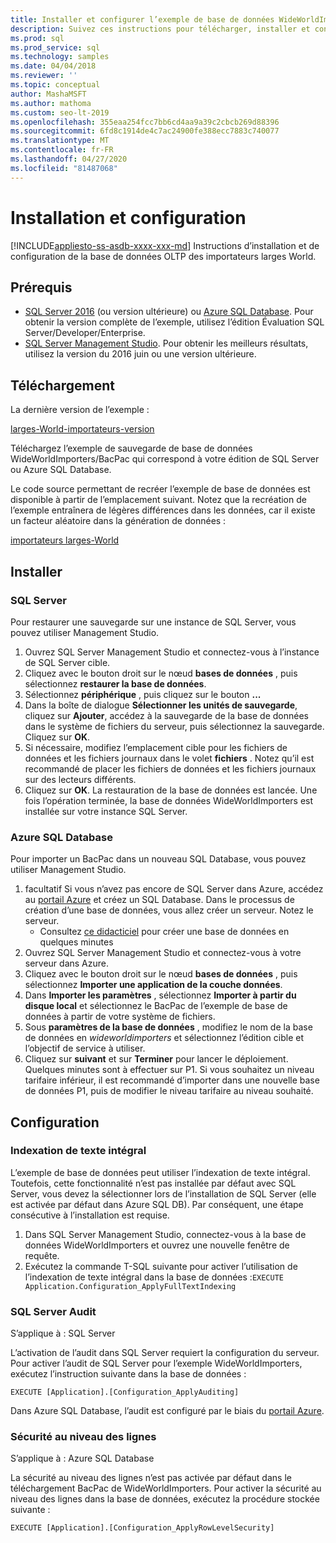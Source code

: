 ```yaml
---
title: Installer et configurer l’exemple de base de données WideWorldImporters
description: Suivez ces instructions pour télécharger, installer et configurer l’exemple de base de données WideWorldImporters avec SQL Server Management Studio.
ms.prod: sql
ms.prod_service: sql
ms.technology: samples
ms.date: 04/04/2018
ms.reviewer: ''
ms.topic: conceptual
author: MashaMSFT
ms.author: mathoma
ms.custom: seo-lt-2019
ms.openlocfilehash: 355eaa254fcc7bb6cd4aa9a39c2cbcb269d88396
ms.sourcegitcommit: 6fd8c1914de4c7ac24900fe388ecc7883c740077
ms.translationtype: MT
ms.contentlocale: fr-FR
ms.lasthandoff: 04/27/2020
ms.locfileid: "81487068"
---
```

# <a name="installation-and-configuration"></a>Installation et configuration
[!INCLUDE[appliesto-ss-asdb-xxxx-xxx-md](../includes/appliesto-ss-asdb-xxxx-xxx-md.md)]
Instructions d’installation et de configuration de la base de données OLTP des importateurs larges World.

## <a name="prerequisites"></a>Prérequis

- [SQL Server 2016](https://www.microsoft.com/evalcenter/evaluate-sql-server-2016) (ou version ultérieure) ou [Azure SQL Database](https://azure.microsoft.com/services/sql-database/). Pour obtenir la version complète de l’exemple, utilisez l’édition Évaluation SQL Server/Developer/Enterprise.
- [SQL Server Management Studio](../ssms/download-sql-server-management-studio-ssms.md). Pour obtenir les meilleurs résultats, utilisez la version du 2016 juin ou une version ultérieure.

## <a name="download"></a>Téléchargement

La dernière version de l’exemple :

[larges-World-importateurs-version](https://go.microsoft.com/fwlink/?LinkID=800630)

Téléchargez l’exemple de sauvegarde de base de données WideWorldImporters/BacPac qui correspond à votre édition de SQL Server ou Azure SQL Database.

Le code source permettant de recréer l’exemple de base de données est disponible à partir de l’emplacement suivant. Notez que la recréation de l’exemple entraînera de légères différences dans les données, car il existe un facteur aléatoire dans la génération de données :

[importateurs larges-World](https://github.com/Microsoft/sql-server-samples/tree/master/samples/databases/wide-world-importers/sample-scripts)

## <a name="install"></a>Installer


### <a name="sql-server"></a>SQL Server

Pour restaurer une sauvegarde sur une instance de SQL Server, vous pouvez utiliser Management Studio.

1. Ouvrez SQL Server Management Studio et connectez-vous à l’instance de SQL Server cible.
2. Cliquez avec le bouton droit sur le nœud **bases de données** , puis sélectionnez **restaurer la base de données**.
3. Sélectionnez **périphérique** , puis cliquez sur le bouton **...**
4. Dans la boîte de dialogue **Sélectionner les unités de sauvegarde**, cliquez sur **Ajouter**, accédez à la sauvegarde de la base de données dans le système de fichiers du serveur, puis sélectionnez la sauvegarde. Cliquez sur **OK**.
5. Si nécessaire, modifiez l’emplacement cible pour les fichiers de données et les fichiers journaux dans le volet **fichiers** . Notez qu’il est recommandé de placer les fichiers de données et les fichiers journaux sur des lecteurs différents.
6. Cliquez sur **OK**. La restauration de la base de données est lancée. Une fois l’opération terminée, la base de données WideWorldImporters est installée sur votre instance SQL Server.

### <a name="azure-sql-database"></a>Azure SQL Database

Pour importer un BacPac dans un nouveau SQL Database, vous pouvez utiliser Management Studio.

1. facultatif Si vous n’avez pas encore de SQL Server dans Azure, accédez au [portail Azure](https://portal.azure.com/) et créez un SQL Database. Dans le processus de création d’une base de données, vous allez créer un serveur. Notez le serveur.
   - Consultez [ce didacticiel](https://azure.microsoft.com/documentation/articles/sql-database-get-started/) pour créer une base de données en quelques minutes
2. Ouvrez SQL Server Management Studio et connectez-vous à votre serveur dans Azure.
3. Cliquez avec le bouton droit sur le nœud **bases de données** , puis sélectionnez **Importer une application de la couche données**.
4. Dans **Importer les paramètres** , sélectionnez **Importer à partir du disque local** et sélectionnez le BacPac de l’exemple de base de données à partir de votre système de fichiers.
5. Sous **paramètres de la base de données** , modifiez le nom de la base de données en *wideworldimporters* et sélectionnez l’édition cible et l’objectif de service à utiliser.
6. Cliquez sur **suivant** et sur **Terminer** pour lancer le déploiement. Quelques minutes sont à effectuer sur P1. Si vous souhaitez un niveau tarifaire inférieur, il est recommandé d’importer dans une nouvelle base de données P1, puis de modifier le niveau tarifaire au niveau souhaité.

## <a name="configuration"></a>Configuration

### <a name="full-text-indexing"></a>Indexation de texte intégral

L’exemple de base de données peut utiliser l’indexation de texte intégral. Toutefois, cette fonctionnalité n’est pas installée par défaut avec SQL Server, vous devez la sélectionner lors de l’installation de SQL Server (elle est activée par défaut dans Azure SQL DB). Par conséquent, une étape consécutive à l’installation est requise.

1. Dans SQL Server Management Studio, connectez-vous à la base de données WideWorldImporters et ouvrez une nouvelle fenêtre de requête.
2. Exécutez la commande T-SQL suivante pour activer l’utilisation de l’indexation de texte intégral dans la base de données :`EXECUTE Application.Configuration_ApplyFullTextIndexing`


### <a name="sql-server-audit"></a>SQL Server Audit

S’applique à : SQL Server

L’activation de l’audit dans SQL Server requiert la configuration du serveur. Pour activer l’audit de SQL Server pour l’exemple WideWorldImporters, exécutez l’instruction suivante dans la base de données :

    EXECUTE [Application].[Configuration_ApplyAuditing]

Dans Azure SQL Database, l’audit est configuré par le biais du [portail Azure](https://portal.azure.com/).

### <a name="row-level-security"></a>Sécurité au niveau des lignes

S’applique à : Azure SQL Database

La sécurité au niveau des lignes n’est pas activée par défaut dans le téléchargement BacPac de WideWorldImporters. Pour activer la sécurité au niveau des lignes dans la base de données, exécutez la procédure stockée suivante :

    EXECUTE [Application].[Configuration_ApplyRowLevelSecurity]

